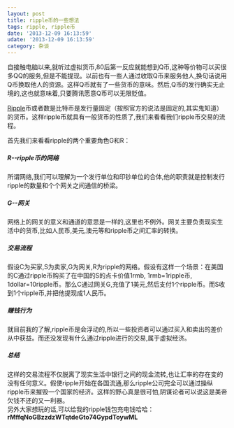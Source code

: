 ```yaml
---
layout: post
title: ripple币的一些想法 
tags: ripple, ripple币
date: '2013-12-09 16:13:59'
udate: '2013-12-09 16:13:59'
category: 杂谈
---
```

  
[ripple]: https://ripple.com/ "Ripple 官网"  
  
自接触电脑以来,就听过虚拟货币,80后第一反应就能想到Q币,这种等价物可以买很多QQ的服务,但是不能提现。以前也有一些人通过收取Q币来服务他人,换句话说用Q币换取他人的资源。这样Q币就有了一些货币的意味。然后,Q币的发行确实无止境的,这也就意味着,只要腾讯愿意Q币可以无限贬值。  
  
[Ripple][ripple]币或者数是比特币是发行量固定（按照官方的说法是固定的,其实鬼知道）的货币。这样ripple币就具有一般货币的性质了,我们来看看我们ripple币交易的流程。  
  
首先我们来看看ripple的两个重要角色G和R：  

##### R--ripple币的网络
所谓网络,我们可以理解为一个发行单位和印钞单位的合体,他的职责就是控制发行ripple的数量和个个网关之间通信的桥梁。
  
##### G--网关  
网络上的网关的意义和通道的意思是一样的,这里也不例外。网关主要负责现实生活中的货币,比如人民币,美元,澳元等和ripple币之间汇率的转换。

##### 交易流程
假设C为买家,S为卖家,G为网关,R为ripple的网络。假设有这样一个场景：在美国的C通过ripple币购买了在中国的S的点卡价值1rmb, 1rmb=1ripple币, 1dollar=10ripple币。那么C通过网关G,充值了1美元,然后支付1个ripple币。而S收到1个ripple币,并把他提现成1人民币。  
##### 赚钱行为  
就目前我的了解,ripple币是会浮动的,所以一些投资者可以通过买入和卖出的差价从中获益。而还没发现有什么通过ripple进行的交易,属于虚拟经济。

##### 总结
这样的交易流程不仅脱离了现实生活中银行之间的现金流转,也让汇率的存在变的没有任何意义。假使ripple开始在各国流通,那么ripple公司完全可以通过操纵ripple币来摧毁一个国家的经济。这样的野心真是很可怕,阴谋论者可以说这是美帝欠钱不还的又一利器。  
另外大家想玩的话,可以给我的ripple钱包充电钱哈哈： **rMffqNoGBzzdzWTqtdeGto74GypdToywML**
